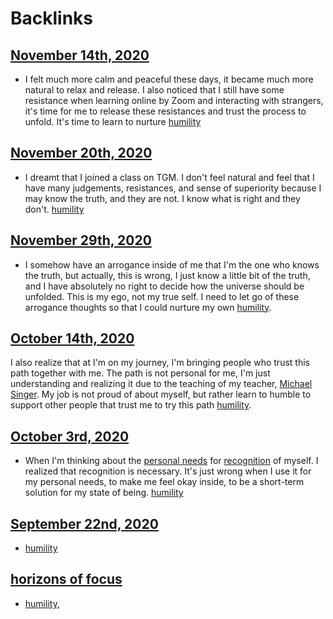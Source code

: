 
# Backlinks
## [November 14th, 2020](<November 14th, 2020.md>)
- I felt much more calm and peaceful these days, it became much more natural to relax and release. I also noticed that I still have some resistance when learning online by Zoom and interacting with strangers, it's time for me to release these resistances and trust the process to unfold. It's time to learn to nurture [humility](<humility.md>)

## [November 20th, 2020](<November 20th, 2020.md>)
- I dreamt that I joined a class on TGM. I don't feel natural and feel that I have many judgements, resistances, and sense of superiority because I may know the truth, and they are not. I know what is right and they don't. [humility](<humility.md>)

## [November 29th, 2020](<November 29th, 2020.md>)
- I somehow have an arrogance inside of me that I'm the one who knows the truth, but actually, this is wrong, I just know a little bit of the truth, and I have absolutely no right to decide how the universe should be unfolded. This is my ego, not my true self. I need to let go of these arrogance thoughts so that I could nurture my own [humility](<humility.md>).

## [October 14th, 2020](<October 14th, 2020.md>)
I also realize that at I'm on my journey, I'm bringing people who trust this path together with me. The path is not personal for me, I'm just understanding and realizing it due to the teaching of my teacher, [Michael Singer](<Michael Singer.md>). My job is not proud of about myself, but rather learn to humble to support other people that trust me to try this path [humility](<humility.md>).

## [October 3rd, 2020](<October 3rd, 2020.md>)
- When I'm thinking about the [personal needs](<personal needs.md>) for [recognition](<recognition.md>) of myself. I realized that recognition is necessary. It's just wrong when I use it for my personal needs, to make me feel okay inside, to be a short-term solution for my state of being. [humility](<humility.md>)

## [September 22nd, 2020](<September 22nd, 2020.md>)
- [humility](<humility.md>)

## [horizons of focus](<horizons of focus.md>)
- [humility](<humility.md>),

